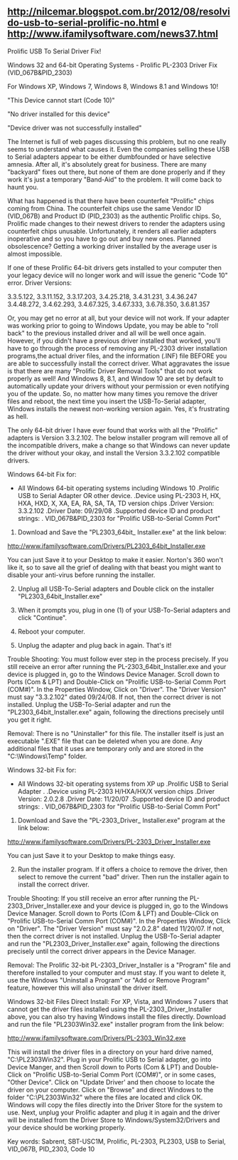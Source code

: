 http://nilcemar.blogspot.com.br/2012/08/resolvido-usb-to-serial-prolific-no.html
e
http://www.ifamilysoftware.com/news37.html
-------------------------------------------------------------------
Prolific USB To Serial Driver Fix!

Windows 32 and 64-bit Operating Systems - Prolific PL-2303 Driver Fix (VID_067B&PID_2303)

For Windows XP, Windows 7, Windows 8, Windows 8.1 and Windows 10!

"This Device cannot start (Code 10)"

"No driver installed for this device"

"Device driver was not successfully installed"

The Internet is full of web pages discussing this problem, but no one really seems to understand what causes it. Even the companies selling these USB to Serial adapters appear to be either dumbfounded or have selective amnesia. After all, it's absolutely great for business. There are many "backyard" fixes out there, but none of them are done properly and if they work it's just a temporary "Band-Aid" to the problem. It will come back to haunt you.

What has happened is that there have been counterfeit "Prolific" chips coming from China. The counterfeit chips use the same Vendor ID (VID_067B) and Product ID (PID_2303) as the authentic Prolific chips. So, Prolific made changes to their newest drivers to render the adapters using counterfeit chips unusable. Unfortunately, it renders all earlier adapters inoperative and so you have to go out and buy new ones. Planned obsolescence? Getting a working driver installed by the average user is almost impossible.

If one of these Prolific 64-bit drivers gets installed to your computer then your legacy device will no longer work and will issue the generic "Code 10" error. Driver Versions:

3.3.5.122, 3.3.11.152, 3.3.17.203, 3.4.25.218, 3.4.31.231, 3.4.36.247
3.4.48.272, 3.4.62.293, 3.4.67.325, 3.4.67.333, 3.6.78.350, 3.6.81.357 

Or, you may get no error at all, but your device will not work. If your adapter was working prior to going to Windows Update, you may be able to "roll back" to the previous installed driver and all will be well once again. However, if you didn't have a previous driver installed that worked, you'll have to go through the process of removing any PL-2303 driver installation programs,the actual driver files, and the information (.INF) file BEFORE you are able to successfully install the correct driver. What aggravates the issue is that there are many "Prolific Driver Removal Tools" that do not work properly as well! And Windows 8, 8.1, and Window 10 are set by default to automatically update your drivers without your permission or even notifying you of the update. So, no matter how many times you remove the driver files and reboot, the next time you insert the USB-To-Serial adapter, Windows installs the newest non-working version again. Yes, it's frustrating as hell.

The only 64-bit driver I have ever found that works with all the "Prolific" adapters is Version 3.3.2.102. The below installer program will remove all of the incompatible drivers, make a change so that Windows can never update the driver without your okay, and install the Version 3.3.2.102 compatible drivers.

Windows 64-bit Fix for:
- All Windows 64-bit operating systems including Windows 10 
.Prolific USB to Serial Adapter OR other device. 
.Device using PL-2303 H, HX, HXA, HXD, X, XA, EA, RA, SA, TA, TD version chips
.Driver Version: 3.3.2.102
.Driver Date: 09/29/08
.Supported device ID and product strings: . VID_067B&PID_2303 for "Prolific USB-to-Serial Comm Port"

1. Download and Save the "PL2303_64bit_ Installer.exe" at the link below: 

http://www.ifamilysoftware.com/Drivers/PL2303_64bit_Installer.exe

You can just Save it to your Desktop to make it easier. Norton's 360 won't like it, so to save all the grief of dealing with that beast you might want to disable your anti-virus before running the installer.

2. Unplug all USB-To-Serial adapters and Double click on the installer "PL2303_64bit_Installer.exe"

3. When it prompts you, plug in one (1) of your USB-To-Serial adapters and click "Continue".

4. Reboot your computer.

5. Unplug the adapter and plug back in again. That's it!

Trouble Shooting: You must follow ever step in the process precisely. If you still receive an error after running the PL-2303_64bit_Installer.exe and your device is plugged in, go to the Windows Device Manager. Scroll down to Ports (Com & LPT) and Double-Click on "Prolific USB-to-Serial Comm Port (COM#)". In the Properties Window, Click on "Driver". The "Driver Version" must say "3.3.2.102" dated 09/24/08. If not, then the correct driver is not installed. Unplug the USB-To-Serial adapter and run the "PL2303_64bit_Installer.exe" again, following the directions precisely until you get it right. 

Removal: There is no "Uninstaller" for this file. The installer itself is just an executable ".EXE" file that can be deleted when you are done. Any additional files that it uses are temporary only and are stored in the "C:\Windows\Temp" folder.

Windows 32-bit Fix for:
- All Windows 32-bit operating systems from XP up
.Prolific USB to Serial Adapter . 
.Device using PL-2303 H/HXA/HX/X version chips 
.Driver Version: 2.0.2.8
.Driver Date: 11/20/07
.Supported device ID and product strings: . VID_067B&PID_2303 for "Prolific USB-to-Serial Comm Port"

1. Download and Save the "PL-2303_Driver_ Installer.exe" program at the link below: 

http://www.ifamilysoftware.com/Drivers/PL-2303_Driver_Installer.exe

You can just Save it to your Desktop to make things easy.

2. Run the installer program. If it offers a choice to remove the driver, then select to remove the current "bad" driver. Then run the installer again to install the correct driver. 

Trouble Shooting: If you still receive an error after running the PL-2303_Driver_Installer.exe and your device is plugged in, go to the Windows Device Manager. Scroll down to Ports (Com & LPT) and Double-Click on "Prolific USB-to-Serial Comm Port (COM#)". In the Properties Window, Click on "Driver". The "Driver Version" must say "2.0.2.8" dated 11/20/07. If not, then the correct driver is not installed. Unplug the USB-To-Serial adapter and run the "PL2303_Driver_Installer.exe" again, following the directions precisely until the correct driver appears in the Device Manager.

Removal: The Prolific 32-bit PL-2303_Driver_Installer is a "Program" file and therefore installed to your computer and must stay. If you want to delete it, use the Windows "Uninstall a Program" or "Add or Remove Program" feature, however this will also uninstall the driver itself.

Windows 32-bit Files Direct Install:
For XP, Vista, and Windows 7 users that cannot get the driver files installed using the PL-2303_Driver_Installer above, you can also try having Windows install the files directly. Download and run the file "PL2303Win32.exe" installer program from the link below:

http://www.ifamilysoftware.com/Drivers/PL-2303_Win32.exe

This will install the driver files in a directory on your hard drive named, "C:\PL2303Win32". Plug in your Prolific USB to Serial adapter, go into Device Manger, and then Scroll down to Ports (Com & LPT) and Double-Click on "Prolific USB-to-Serial Comm Port (COM#)", or in some cases, "Other Device". Click on "Update Driver' and then choose to locate the driver on your computer. Click on "Browse" and direct Windows to the folder "C:\PL2303Win32" where the files are located and click OK. Windows will copy the files directly into the Driver Store for the system to use. Next, unplug your Prolific adapter and plug it in again and the driver will be installed from the Driver Store to Windows/System32/Drivers and your device should be working properly.

Key words: Sabrent, SBT-USC1M, Prolific, PL-2303, PL2303, USB to Serial, VID_067B, PID_2303, Code 10 

